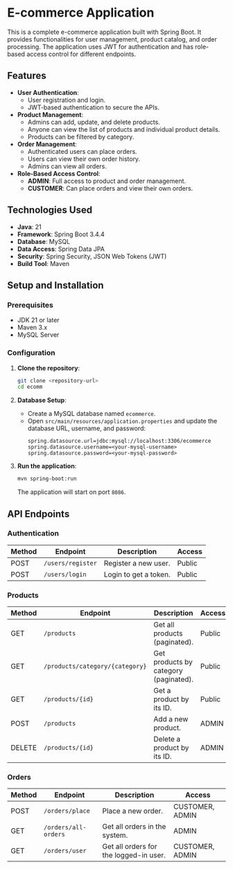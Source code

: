 # E-commerce Application

This is a complete e-commerce application built with Spring Boot. It provides functionalities for user management, product catalog, and order processing. The application uses JWT for authentication and has role-based access control for different endpoints.

## Features

  * **User Authentication**:
      * User registration and login.
      * JWT-based authentication to secure the APIs.
  * **Product Management**:
      * Admins can add, update, and delete products.
      * Anyone can view the list of products and individual product details.
      * Products can be filtered by category.
  * **Order Management**:
      * Authenticated users can place orders.
      * Users can view their own order history.
      * Admins can view all orders.
  * **Role-Based Access Control**:
      * **ADMIN**: Full access to product and order management.
      * **CUSTOMER**: Can place orders and view their own orders.

## Technologies Used

  * **Java**: 21
  * **Framework**: Spring Boot 3.4.4
  * **Database**: MySQL
  * **Data Access**: Spring Data JPA
  * **Security**: Spring Security, JSON Web Tokens (JWT)
  * **Build Tool**: Maven

## Setup and Installation

### Prerequisites

  * JDK 21 or later
  * Maven 3.x
  * MySQL Server

### Configuration

1.  **Clone the repository**:

    ```bash
    git clone <repository-url>
    cd ecomm
    ```

2.  **Database Setup**:

      * Create a MySQL database named `ecommerce`.
      * Open `src/main/resources/application.properties` and update the database URL, username, and password:
        ```properties
        spring.datasource.url=jdbc:mysql://localhost:3306/ecommerce
        spring.datasource.username=<your-mysql-username>
        spring.datasource.password=<your-mysql-password>
        ```

3.  **Run the application**:

    ```bash
    mvn spring-boot:run
    ```

    The application will start on port `8086`.

## API Endpoints

### Authentication

| Method | Endpoint         | Description          | Access  |
| ------ | ---------------- | -------------------- | ------- |
| POST   | `/users/register`  | Register a new user. | Public  |
| POST   | `/users/login`     | Login to get a token.| Public  |

### Products

| Method | Endpoint                | Description                            | Access             |
| ------ | ----------------------- | -------------------------------------- | ------------------ |
| GET    | `/products`             | Get all products (paginated).        | Public             |
| GET    | `/products/category/{category}` | Get products by category (paginated). | Public             |
| GET    | `/products/{id}`        | Get a product by its ID.               | Public             |
| POST   | `/products`             | Add a new product.                     | ADMIN              |
| DELETE | `/products/{id}`        | Delete a product by its ID.            | ADMIN              |

### Orders

| Method | Endpoint         | Description                       | Access              |
| ------ | ---------------- | --------------------------------- | ------------------- |
| POST   | `/orders/place`    | Place a new order.                | CUSTOMER, ADMIN     |
| GET    | `/orders/all-orders` | Get all orders in the system.     | ADMIN               |
| GET    | `/orders/user`     | Get all orders for the logged-in user. | CUSTOMER, ADMIN     |
